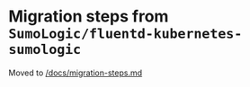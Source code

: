 # Migration steps from `SumoLogic/fluentd-kubernetes-sumologic`

Moved to [/docs/migration-steps.md](/docs/migration-steps.md)
